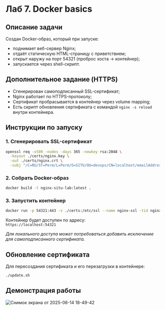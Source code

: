 # Лаб 7. Docker basics

## Описание задачи

Создан Docker-образ, который при запуске:

- поднимает веб-сервер Nginx;
- отдаёт статическую HTML-страницу с приветствием;
- открыт наружу на порт 54321 (проброс хоста → контейнер);
- запускается через shell-скрипт.

## Дополнительное задание (HTTPS)

- Сгенерирован самоподписанный SSL-сертификат;
- Nginx работает по HTTPS-протоколу;
- Сертификат пробрасывается в контейнер через volume mapping;
- Есть скрипт обновления сертификата с командой `nginx -s reload` внутри контейнера.



## Инструкции по запуску

### 1. Сгенерировать SSL-сертификат

```bash
openssl req -x509 -nodes -days 365 -newkey rsa:2048 \
  -keyout ./certs/nginx.key \
  -out ./certs/nginx.crt \
  -subj "/C=RU/ST=Perm/L=Perm/O=SITU/OU=devops/CN=localhost/emailAddress=makskryzh@gmail.com"
```

### 2. Собрать Docker-образ

```bash
docker build -t nginx-situ-lab:latest .
```

### 3. Запустить контейнер

```bash
docker run -p 54321:443 -v ./certs:/etc/ssl --name nginx-ssl -tid nginx-situ-lab
```

Контейнер будет доступен по адресу:  
`https://localhost:54321`

*Для локального доступа может потребоваться добавить исключение для самоподписанного сертификата.*

## Обновление сертификата

Для пересоздания сертификата и его перезагрузки в контейнере:

```bash
./update.sh
```
## Демонстрация работы
![Снимок экрана от 2025-06-14 18-49-42](https://github.com/user-attachments/assets/fc8a41ff-b4c9-42d5-9f63-52202e99b09b)
